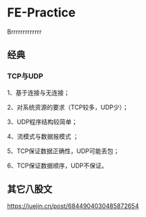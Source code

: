 # FE-Practice
 Brrrrrrrrrrrrr

## 经典

### TCP与UDP

1、基于连接与无连接；

2、对系统资源的要求（TCP较多，UDP少）；

3、UDP程序结构较简单；

4、流模式与数据报模式 ；

5、TCP保证数据正确性，UDP可能丢包；

6、TCP保证数据顺序，UDP不保证。


## 其它八股文

https://juejin.cn/post/6844904030485872654
